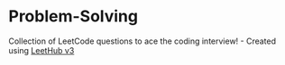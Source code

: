 # Problem-Solving
Collection of LeetCode questions to ace the coding interview! - Created using [LeetHub v3](https://github.com/raphaelheinz/LeetHub-3.0)
